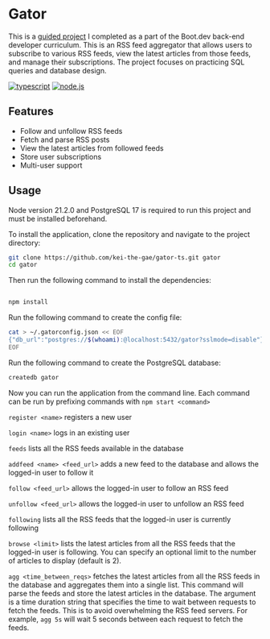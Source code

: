 # Gator

This is a [guided project](https://www.boot.dev/courses/build-blog-aggregator-typescript) I completed as a part of the Boot.dev back-end developer curriculum. This is an RSS feed aggregator that allows users to subscribe to various RSS feeds, view the latest articles from those feeds, and manage their subscriptions. The project focuses on practicing SQL queries and database design.

[![typescript](https://badgen.net/badge/TypeScript/5.8.3/blue?icon=https://upload.wikimedia.org/wikipedia/commons/4/4c/Typescript_logo_2020.svg)](https://www.typescriptlang.org/)
[![node.js](https://badgen.net/badge/Node.js/21.2.0/green?icon=https://www.vectorlogo.zone/logos/nodejs/nodejs-icon.svg)](https://nodejs.org/en)

## Features

- Follow and unfollow RSS feeds
- Fetch and parse RSS posts
- View the latest articles from followed feeds
- Store user subscriptions
- Multi-user support

## Usage

Node version 21.2.0 and PostgreSQL 17 is required to run this project and must be installed beforehand.

To install the application, clone the repository and navigate to the project directory:

```bash
git clone https://github.com/kei-the-gae/gator-ts.git gator
cd gator
```

Then run the following command to install the dependencies:

```

```

```bash
npm install
```

Run the following command to create the config file:

```bash
cat > ~/.gatorconfig.json << EOF
{"db_url":"postgres://$(whoami):@localhost:5432/gator?sslmode=disable"}
EOF
```

Run the following command to create the PostgreSQL database:

```bash
createdb gator
```

Now you can run the application from the command line. Each command can be run by prefixing commands with `npm start <command>`

`register <name>` registers a new user

`login <name>` logs in an existing user

`feeds` lists all the RSS feeds available in the database

`addfeed <name> <feed_url>` adds a new feed to the database and allows the logged-in user to follow it

`follow <feed_url>` allows the logged-in user to follow an RSS feed

`unfollow <feed_url>` allows the logged-in user to unfollow an RSS feed

`following` lists all the RSS feeds that the logged-in user is currently following

`browse <limit>` lists the latest articles from all the RSS feeds that the logged-in user is following. You can specify an optional limit to the number of articles to display (default is 2).

`agg <time_between_reqs>` fetches the latest articles from all the RSS feeds in the database and aggregates them into a single list. This command will parse the feeds and store the latest articles in the database. The argument is a time duration string that specifies the time to wait between requests to fetch the feeds. This is to avoid overwhelming the RSS feed servers. For example, `agg 5s` will wait 5 seconds between each request to fetch the feeds.
